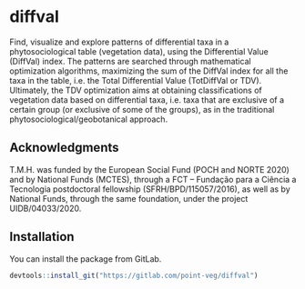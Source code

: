 
<!-- README.md is generated from README.Rmd. Please edit that file -->

# diffval

<!-- badges: start -->
<!-- badges: end -->

Find, visualize and explore patterns of differential taxa in a
phytosociological table (vegetation data), using the Differential Value
(DiffVal) index. The patterns are searched through mathematical
optimization algorithms, maximizing the sum of the DiffVal index for all
the taxa in the table, i.e. the Total Differential Value (TotDiffVal or
TDV). Ultimately, the TDV optimization aims at obtaining classifications
of vegetation data based on differential taxa, i.e. taxa that are
exclusive of a certain group (or exclusive of some of the groups), as in
the traditional phytosociological/geobotanical approach.

## Acknowledgments

T.M.H. was funded by the European Social Fund (POCH and NORTE 2020) and
by National Funds (MCTES), through a FCT – Fundação para a Ciência a
Tecnologia postdoctoral fellowship (SFRH/BPD/115057/2016), as well as by
National Funds, through the same foundation, under the project
UIDB/04033/2020.

## Installation

You can install the package from GitLab.

``` r
devtools::install_git("https://gitlab.com/point-veg/diffval")
```
